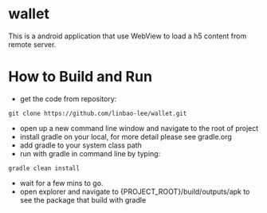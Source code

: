 # wallet
This is a android application that use WebView to load a h5 content from remote server.
# How to Build and Run
- get the code from repository:
``` console
git clone https://github.com/linbao-lee/wallet.git
```
- open up a new command line window and navigate to the root of project
- install gradle on your local, for more detail please see gradle.org
- add gradle to your system class path
- run with gradle in command line by typing:
``` console
gradle clean install
```
- wait for a few mins to go.
- open explorer and navigate to {PROJECT_ROOT}/build/outputs/apk to see the package that build with gradle
